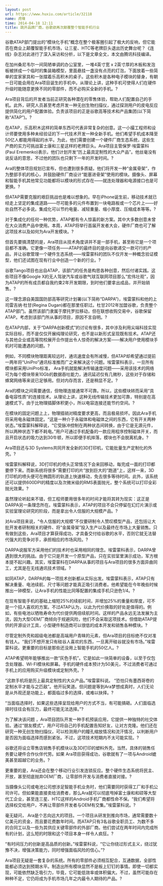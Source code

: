 ```yaml
---
layout: post
url: https://www.huxiu.com/article/32118
name: 虎嗅
time: 2014-04-18 12:11
title: 跳开品牌厂商，谷歌欲再次颠覆整个智能手机行业
---
```

谷歌ATAP部门提出的“模块化手机”概念在整个极客圈引起了极大的反响，但它能否在商业上颠覆智能手机市场，让三星、HTC等老牌巨头退出历史舞台呢？《连线》杂志对此进行了深入采访和分析，以下是文章全文，本文由腾讯科技编译。

在加州桑尼韦尔一间简陋单调的办公室里，一堆4英寸宽 x 2英寸厚的木板和发泡板被拼成一个临时的集装箱模型，里面悬挂一盏没有点亮的灯泡，下面放着一些简单的宜家家具和一张摆着乐高积木的桌子。这些积木是各种电子模块的替身，有朝一日可能会用在Ara项目诞生的手机中。从理论上讲，这种手机可使得人们在硬件升级时能随意更换不同的零部件，而不必购买全新的手机。?

Ara项目背后的开发者当前正研究各种潜在的零售体验，帮助人们配置自己的手机。此外，研究人员甚至考虑开发一种无创生物扫描仪，通过探测用户的皮电反应提供简化的用户配置体验。负责该项目的正是谷歌高等技术和产品集团(以下简称“ATAP”)。?

在ATAP，乐高积木这样的简单东西可代表非常复杂的创意。这一小撮工程师和设计师要使用多种未经验证的下一代技术开发一种全新手机。他们希望手机成本降至50亿人都能用得起的水平。为此，他们需要创建一个硬件厂商生态系统，这些生产商的实力可挑战富士康和三星这样的老牌巨头。Ara项目主管保罗·埃雷蒙科(Paul Eremenko)表示，他们计划开发“历上最具定制性的大众产品”。他丝毫没有说反话的意思，不过他的团队也只剩下一年的开发时间。?

Ara的整体项目规划已宣布，但也遭到很多质疑。他们将开发一种“金属骨架”，作为整部手机的核心，并鼓励硬件厂商设计“能塞进骨架”使用的模块。摄像头、屏幕和智能手机其他常见功能都将以模块的形式存在——就连处理器和电源接口也是可更换。?

但ATAP需要克服的艰巨挑战也是难以想象的。早在iPhone诞生前，移动技术就已经走上坚定的集成道路——尽可能多的元件布置到一块电路板或一个芯片上——好处自然不必多说。集成化可以节约电量、减轻重量、缩小厚度、压缩成本等等。?

对于集成化的任何一种优势，ATAP都有令人惊喜的新方案。其中大多数创意未曾在大众消费产品中使用。本周，ATAP将举行首届开发者大会，硬件厂商也可了解这项技术以及如何为Ara开发模块。?

但首先要搞清楚的是，Ara项目从技术角度讲并不是一部手机，甚至称它是一个项目都不准确。它更像一项任务——ATAP的最终目的是向谷歌递交一款可行的产品，并让谷歌管理一个硬件生态系统——埃雷蒙科的团队不仅开发一种概念验证模型，他们还试图在现有行业中创造一个新的行业。?

谷歌Tango项目也出自ATAP，该部门的任务是构思各种创意，然后付诸实践。这些项目不像Google X的无人驾驶汽车或谷歌气球互联网项目那么“宏伟壮观”，因为ATAP的所有成员都自我约束2年开发期限，到时他们要拿出成品，并开始销售。?

这一理念源自美国国防部高等研究计划署(以下简称“DARPA”)，埃雷蒙科和他的上司雷吉纳·杜甘(Regina Dugan)都在那里任职过。杜甘2012年加盟谷歌，负责整个ATAP部门。虽然该部门隶属于摩托罗拉移动，但在联想收购交易中，谷歌保留ATAP。考虑到该部门所从事的项目，原因不言自明。?

在ATAP内部，关于“DARPA创新模式”的讨论有很多，其中涉及利用尖端科技实现实际目标，而不是仅仅开展纯理论研究，也不是以新形式呈现既有技术。ATAP还与其他企业或高等院校展开合作提出令人惊奇的解决方案——解决用户使用模块手机时可能遭遇的问题。?

例如，不同模块物理距离较远时，通讯速度会有所减慢，但ATAP却希望通过提前一两年将“UniPro”通讯标准推而广之来解决这个问题。埃雷蒙科表示，一旦所有模块都采用UniPro标准， Ara手机就能解决传输速度问题——采用该技术的网络可为每个模块带来10Gb的数据吞吐能力，通讯延迟仅有几微秒，这些对于存储和蜂窝网络等来说已足够用。但对内存而言，还是稍显不足。?

Ara的模块之间需要通信，但物理连接通常不可靠。所以，这些模块转而采用“具备电容性质”的连接技术。从理论上讲，这种无线传输技术更加可靠，特别是在高速模式下。由于比物理插脚体积更小，所以电容连接还能节约空间。?

在模块的固定问题上上，物理插销对精度要求更高，而且极易损坏。因此Ara手机将采用电永磁体固定。“这是一种介于永磁体和电磁体之间的东西，它有开关两种状态。”埃雷蒙科解释说，“它受脉冲控制在两种状态间转换，由于它是无源元件，所以两种状态下都不耗电。”用户可通过手机配备的一款应用程序控制磁体开关，而且开启状态的吸力达到30牛顿，所以即便手机摔落，模块也不会脱离机身。?

Ara项目还与3D Systems共同开发全新的3D打印机，它能批量生产定制化的外壳。?

埃雷蒙科解释说，3D打印机的喷头正常情况下会来回移动，每完成一面的打印都要停下来。而新系统将很多“需要打印的片”放到巨大的“跑道”上，这样一来，3D打印机的喷头便可在椭圆形的轨道上快速移动，免去很多等待时间。此外，该系统还可以提供600DPI的精度以及次微米级的RMS表面抛光，整个系统可以打印全彩抛光效果。?

虽然理论听起来不错，但工程师要用很多年的时间才能将其转为现实：这正是DARPA另一条理念所在。埃雷蒙科表示，ATAP的项目不会只停留在幻灯片演示或实验室理论研究的阶段，而是拿出令人信服的大规模产品。?

对Ara项目来说，“令人信服的大规模”不仅要研制令人赞叹模型产品，还包括让大批开发者研制相关的硬件、将“金属骨架”投入生产以及最终在市场上大量销售。只有做到这些，Ara项目才算获得成功，才具备交付给谷歌的水平，否则它就无法替代强大的竞争对手，承担相应的市场风险。?

DARPA说服军方采用他们的技术时也采用相同的理念。埃雷蒙科表示，DARPA曾遇到很大的挑战。由于它只是开发一个原型产品，只在实验室里演示成功，军方根本提不起兴趣。其实，埃雷蒙科在DARPA从事的项目与Ara项目的很多方面异曲同工，尤其是在无线通讯技术领域。?

如同ATAP，DARPA的每一项技术创新都从实际出发。埃雷蒙科表示，ATAP只有解决重量、电池续航、尺寸等问题才能真正吸引消费者。他希望能在今年晚些时候推出一钟模型，让Ara手机的性能比同等配置的集成手机只逊色1/4。?

在现有智能手机的基础上缩短25%的续航时间，并增加25%的重量和厚度，可不是一个招人喜欢的方案。不过ATAP认为，以此为代价换取的好处是值得的。例如，有些电池以牺牲寿命为代价提供两倍续航时间。这样的产品永远无法发展为主流，因为大型OEM厂商倾向于规避风险，他们不会采取这项技术。但借助ATAP提供的开源设计工具，小型硬件制造商可以很低的成本开发和销售各种模块。?

尽管定制外壳和超级电池都是高端用户青睐的元素，但Ara项目的目标绝不仅对准有钱人。“我们不想开发只有硅谷人喜欢的东西，一旦离开硅谷就没有市场。”埃雷蒙科说。更重要的目标是那些还没用上智能手机的50亿人。?

ATAP希望明年能够推出一款“灰色手机”。它是如此一块简单的设备，以至于仅包含处理器、WI-FI模块和屏幕。手机的硬件成本预计为50美元，不过消费者可通过手机上的应用购买升级模块或定制外壳。?

“这款手机将是历上最具定制性的大众产品。”埃雷蒙科说。 “恐怕只有墨西哥卷的定制水平才能与之匹敌”。他开玩笑道。但问题是等到Ara梦想成真时，人们无论是从外观还是功能上，都面临过多的选择，或难以抉择。?

“当面临选择时，如果这些选择呈现给用户的方式不当，有可能搞砸。人们面临选择时往往会有压力，最终可能无法选择。”?

为了解决该问题 ，Ara项目团队开发一种手机预装应用，它提供一种独特的社交体验。通过“朋友模式”，用户可将自己的手机配置告知好友，让对方克隆。他们还在研究一种无创生物扫描仪，可以检测用户的瞳孔缩放情况和流汗情况，以判断用户是否因为面临选择而感到紧张。不过，这项技术短期内不太可能实现。?

谷歌还将设立零售店销售手机模块以及3D打印的塑料外壳。当然，具体的销售任务要让硬件合作伙伴代劳。如果 Ara项目获得成功，谷歌就有了一项与Android媲美甚至超越它的业务。?

更重要的是，Ara还会在整个移动行业引发连锁反应。整个硬件生态系统将民主、开放，甚至彻底抛弃OEM厂商，让零部件开发与消费者直接对接。?

当摄像头公司或电池公司想涉足智能手机业务时，他们需要同时获得工厂和手机公司许可。但如果能直接卖给消费者，那么Ara就可以彻底甩掉富士康和和硕等大型代工企业，甚至连三星、HTC这样的Android手机厂商都性命不保。“我们希望将选择权交给用户，不再让零部件开发者与OEM有交集。”埃雷蒙科说。?

毫无疑问， Ara是个志向远大的项目。一个项目从研发到推向市场，通常需要数十亿美元的资金，而且要花费数年时间。而ATAP只有3名谷歌全职员工、为数不多的合同工以及一些为其供应关键零部件的外部厂商。他们尝试在两年时间内完成所有的计划，这么短的时限和这个项目本身一样令人疯狂。?

“有时间压力的创新是高品质的创新。”埃雷蒙科说，“它让你绕过形式主义，绕过犹豫不决，增强决策能力，同时增强面临风险的信心。”?

Ara项目无疑是一套复杂的系统。所有的零部件必须相互配合，互通数据，全部性能都必须达到预期水平。制造出所有模块显然不是板上钉钉的事情。即使一切都实现，可能依然缺乏吸引力，毕竟，它可能低效率或体积偏大。不过，虽然可能存在种种不足，它仍将成为手机市场几年之内最令人期待的产品。?

